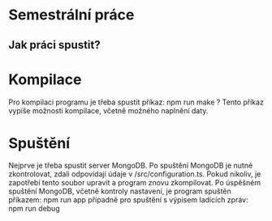 # Semestrální práce
## Jak práci spustit?
# Kompilace
Pro kompilaci programu je třeba spustit příkaz:
    npm run make ?
Tento příkaz vypíše možnosti kompilace, včetně možného naplnění daty.
# Spuštění
Nejprve je třeba spustit server MongoDB. Po spuštění MongoDB je nutné zkontrolovat, zdali odpovídají údaje v /src/configuration.ts.
Pokud nikoliv, je zapotřebí tento soubor upravit a program znovu zkompilovat.
Po úspěšném spuštění MongoDB, včetně kontroly nastavení, je program spuštěn příkazem:
  npm run app
případně pro spuštění s výpisem ladících zpráv:
  npm run debug
